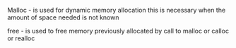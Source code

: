 Malloc - is used for dynamic memory allocation
	this is necessary when the amount of space needed is not known

free - is used to free memory previously allocated by call to malloc or calloc or realloc
